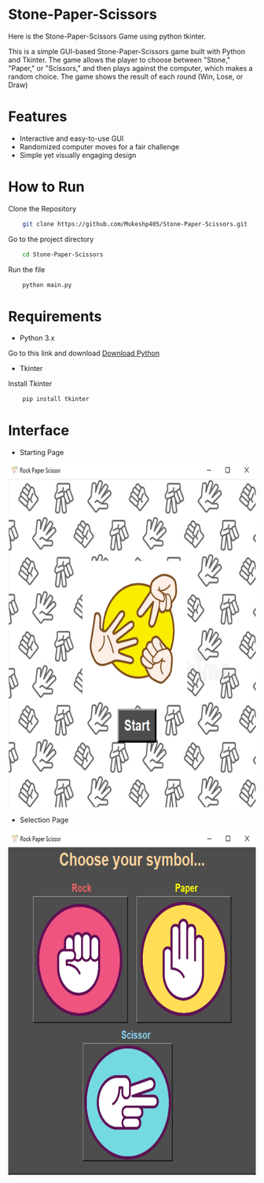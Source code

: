 # Stone-Paper-Scissors

Here is the Stone-Paper-Scissors Game using python tkinter.

This is a simple GUI-based Stone-Paper-Scissors game built with Python and Tkinter. The game allows the player to choose between "Stone," "Paper," or "Scissors," and then plays against the computer, which makes a random choice. The game shows the result of each round (Win, Lose, or Draw)

# Features

- Interactive and easy-to-use GUI
- Randomized computer moves for a fair challenge
- Simple yet visually engaging design

# How to Run

Clone the Repository

```bash
    git clone https://github.com/Mukeshp405/Stone-Paper-Scissors.git
```

Go to the project directory

```bash
    cd Stone-Paper-Scissors
```

Run the file

```bash
    python main.py
```

# Requirements

- Python 3.x

Go to this link and download
[Download Python](https://www.python.org/downloads/)

- Tkinter

Install Tkinter

```bash
    pip install tkinter
```

# Interface

- Starting Page

<p align="center">
    <img src="Screenshot/image1.png" width="600" height="700"/>
</p>

- Selection Page

<p align="center">
    <img src="Screenshot/image2.png" width="600" height="700"/>
</p>
